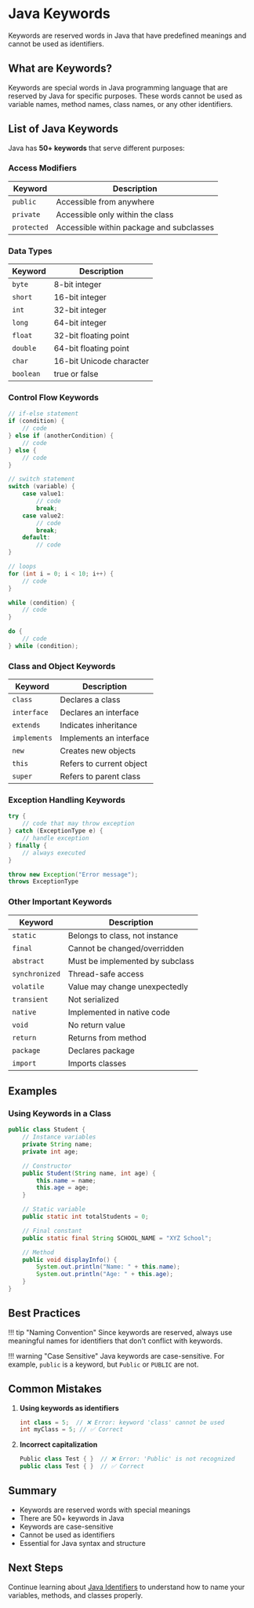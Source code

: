 # Java Keywords

Keywords are reserved words in Java that have predefined meanings and cannot be used as identifiers.

## What are Keywords?

Keywords are special words in Java programming language that are reserved by Java for specific purposes. These words cannot be used as variable names, method names, class names, or any other identifiers.

## List of Java Keywords

Java has **50+ keywords** that serve different purposes:

### Access Modifiers

| Keyword | Description |
|---------|-------------|
| `public` | Accessible from anywhere |
| `private` | Accessible only within the class |
| `protected` | Accessible within package and subclasses |

### Data Types

| Keyword | Description |
|---------|-------------|
| `byte` | 8-bit integer |
| `short` | 16-bit integer |
| `int` | 32-bit integer |
| `long` | 64-bit integer |
| `float` | 32-bit floating point |
| `double` | 64-bit floating point |
| `char` | 16-bit Unicode character |
| `boolean` | true or false |

### Control Flow Keywords

```java
// if-else statement
if (condition) {
    // code
} else if (anotherCondition) {
    // code
} else {
    // code
}

// switch statement
switch (variable) {
    case value1:
        // code
        break;
    case value2:
        // code
        break;
    default:
        // code
}

// loops
for (int i = 0; i < 10; i++) {
    // code
}

while (condition) {
    // code
}

do {
    // code
} while (condition);
```

### Class and Object Keywords

| Keyword | Description |
|---------|-------------|
| `class` | Declares a class |
| `interface` | Declares an interface |
| `extends` | Indicates inheritance |
| `implements` | Implements an interface |
| `new` | Creates new objects |
| `this` | Refers to current object |
| `super` | Refers to parent class |

### Exception Handling Keywords

```java
try {
    // code that may throw exception
} catch (ExceptionType e) {
    // handle exception
} finally {
    // always executed
}

throw new Exception("Error message");
throws ExceptionType
```

### Other Important Keywords

| Keyword | Description |
|---------|-------------|
| `static` | Belongs to class, not instance |
| `final` | Cannot be changed/overridden |
| `abstract` | Must be implemented by subclass |
| `synchronized` | Thread-safe access |
| `volatile` | Value may change unexpectedly |
| `transient` | Not serialized |
| `native` | Implemented in native code |
| `void` | No return value |
| `return` | Returns from method |
| `package` | Declares package |
| `import` | Imports classes |

## Examples

### Using Keywords in a Class

```java
public class Student {
    // Instance variables
    private String name;
    private int age;

    // Constructor
    public Student(String name, int age) {
        this.name = name;
        this.age = age;
    }

    // Static variable
    public static int totalStudents = 0;

    // Final constant
    public static final String SCHOOL_NAME = "XYZ School";

    // Method
    public void displayInfo() {
        System.out.println("Name: " + this.name);
        System.out.println("Age: " + this.age);
    }
}
```

## Best Practices

!!! tip "Naming Convention"
    Since keywords are reserved, always use meaningful names for identifiers that don't conflict with keywords.

!!! warning "Case Sensitive"
    Java keywords are case-sensitive. For example, `public` is a keyword, but `Public` or `PUBLIC` are not.

## Common Mistakes

1. **Using keywords as identifiers**
   ```java
   int class = 5;  // ❌ Error: keyword 'class' cannot be used
   int myClass = 5; // ✅ Correct
   ```

2. **Incorrect capitalization**
   ```java
   Public class Test { }  // ❌ Error: 'Public' is not recognized
   public class Test { }  // ✅ Correct
   ```

## Summary

- Keywords are reserved words with special meanings
- There are 50+ keywords in Java
- Keywords are case-sensitive
- Cannot be used as identifiers
- Essential for Java syntax and structure

## Next Steps

Continue learning about [Java Identifiers](identifiers.md) to understand how to name your variables, methods, and classes properly.
